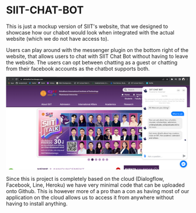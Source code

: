# SIIT-CHAT-BOT

This is just a mockup version of SIIT's website, that we designed to showcase how our chabot would look when integrated with the actual website (which we do not have access to).

Users can play around with the messenger plugin on the bottom right of the website, that allows users to chat with SIIT Chat Bot without having to leave the website. The users can opt between chatting as a guest or chatting from their facebook accounts as the chatbot supports both.

![](MockupSIITWebsite.png)

Since this is project is completely based on the cloud (Dialogflow, Facebook, Line, Heroku) we have very minimal code that can be uploaded onto Github. This is however more of a pro than a con as having most of our application on the cloud allows us to access it from anywhere without having to install anything.
